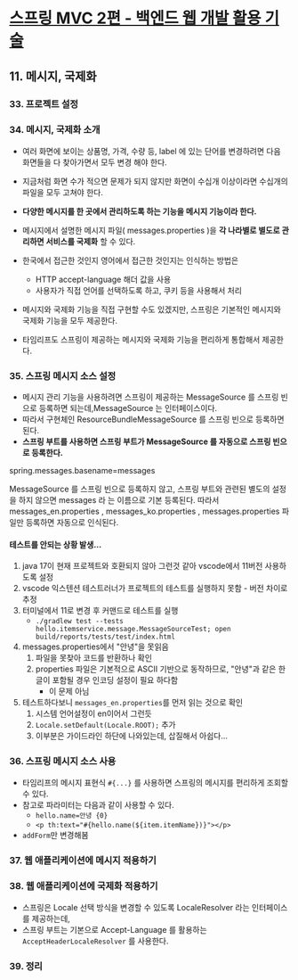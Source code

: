 # [스프링 MVC 2편 - 백엔드 웹 개발 활용 기술](https://www.inflearn.com/course/%EC%8A%A4%ED%94%84%EB%A7%81-mvc-2/dashboard)

## 11. 메시지, 국제화

### 33. 프로젝트 설정

### 34. 메시지, 국제화 소개

- 여러 화면에 보이는 상품명, 가격, 수량 등, label 에 있는 단어를 변경하려면 다음 화면들을 다 찾아가면서 모두 변경 해야 한다.
- 지금처럼 화면 수가 적으면 문제가 되지 않지만 화면이 수십개 이상이라면 수십개의 파일을 모두 고쳐야 한다.
- **다양한 메시지를 한 곳에서 관리하도록 하는 기능을 메시지 기능이라 한다.**
- 메시지에서 설명한 메시지 파일( messages.properties )을 **각 나라별로 별도로 관리하면 서비스를 국제화** 할 수 있다.

- 한국에서 접근한 것인지 영어에서 접근한 것인지는 인식하는 방법은

  - HTTP accept-language 해더 값을 사용
  - 사용자가 직접 언어를 선택하도록 하고, 쿠키 등을 사용해서 처리

- 메시지와 국제화 기능을 직접 구현할 수도 있겠지만, 스프링은 기본적인 메시지와 국제화 기능을 모두 제공한다.
- 타임리프도 스프링이 제공하는 메시지와 국제화 기능을 편리하게 통합해서 제공한다.

### 35. 스프링 메시지 소스 설정

- 메시지 관리 기능을 사용하려면 스프링이 제공하는 MessageSource 를 스프링 빈으로 등록하면 되는데,MessageSource 는 인터페이스이다.
- 따라서 구현체인 ResourceBundleMessageSource 를 스프링 빈으로 등록하면 된다.
- **스프링 부트를 사용하면 스프링 부트가 MessageSource 를 자동으로 스프링 빈으로 등록한다.**

spring.messages.basename=messages

MessageSource 를 스프링 빈으로 등록하지 않고, 스프링 부트와 관련된 별도의 설정을 하지 않으면 messages 라
는 이름으로 기본 등록된다. 따라서 messages_en.properties , messages_ko.properties ,
messages.properties 파일만 등록하면 자동으로 인식된다.

#### 테스트를 안되는 상황 발생...

1. java 17이 현재 프로젝트와 호환되지 않아 그런것 같아 vscode에서 11버전 사용하도록 설정
2. vscode 익스텐션 테스트러너가 프로젝트의 테스트를 실행하지 못함 - 버전 차이로 추정
3. 터미널에서 11로 변경 후 커맨드로 테스트를 실행
   - `./gradlew test --tests hello.itemservice.message.MessageSourceTest; open build/reports/tests/test/index.html`
4. messages.properties에서 "안녕"을 못읽음
   1. 파일을 못찾아 코드를 반환하나 확인
   2. properties 파일은 기본적으로 ASCII 기반으로 동작하므로, "안녕"과 같은 한글이 포함될 경우 인코딩 설정이 필요 하다함
      - 이 문제 아님
5. 테스트하다보니 `messages_en.properties`를 먼저 읽는 것으로 확인
   1. 시스템 언어설정이 en이어서 그런듯
   2. `Locale.setDefault(Locale.ROOT);` 추가
   3. 이부분은 가이드라인 하단에 나와있는데, 삽질해서 아쉽다...

### 36. 스프링 메시지 소스 사용

- 타임리프의 메시지 표현식 `#{...}` 를 사용하면 스프링의 메시지를 편리하게 조회할 수 있다.
- 참고로 파라미터는 다음과 같이 사용할 수 있다.
  - `hello.name=안녕 {0}`
  - `<p th:text="#{hello.name(${item.itemName})}"></p>`
- `addForm`만 변경해봄

### 37. 웹 애플리케이션에 메시지 적용하기

### 38. 웹 애플리케이션에 국제화 적용하기

- 스프링은 Locale 선택 방식을 변경할 수 있도록 LocaleResolver 라는 인터페이스를 제공하는데,
- 스프링 부트는 기본으로 Accept-Language 를 활용하는 `AcceptHeaderLocaleResolver` 를 사용한다.

### 39. 정리
